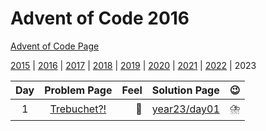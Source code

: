 # Advent of Code 2016

[Advent of Code Page](https://adventofcode.com/2016)

[2015](/year15) | [2016](/year16) | [2017](/year17) | [2018](/year18) | [2019](/year19) | [2020](/year20) | [2021](/year21) | [2022](/year22) | 2023

| Day |                    Problem Page                    | Feel |         Solution Page         |         :wink:          | 
|:--:|:--------------------------------------------------:| ---: |:-----------------------------:|:-----------------------:| 
|  1 | [Trebuchet?!](https://adventofcode.com/2023/day/1) | :star2: | [year23/day01](/year23/day01) | :cloud_with_lightning_and_rain: | 
